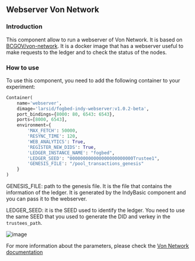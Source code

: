 ## Webserver Von Network

### Introduction

This component allow to run a webserver of Von Network. It is based on [BCGOV/von-network](https://github.com/bcgov/von-network). It is a docker image that has a webserver useful to make requests to the ledger and to check the status of the nodes.

### How to use

To use this component, you need to add the following container to your experiment:

```python
Container(
    name='webserver',
    dimage='larsid/fogbed-indy-webserver:v1.0.2-beta',
    port_bindings={8000: 80, 6543: 6543},
    ports=[8000, 6543],
    environment={
        'MAX_FETCH': 50000,
        'RESYNC_TIME': 120,
        'WEB_ANALYTICS': True,
        'REGISTER_NEW_DIDS': True,
        'LEDGER_INSTANCE_NAME': "fogbed",
        'LEDGER_SEED': "000000000000000000000000Trustee1",
        'GENESIS_FILE': "/pool_transactions_genesis"
    }
)
```

GENESIS_FILE: path to the genesis file. It is the file that contains the information of the ledger. It is generated by the IndyBasic component and you can pass it to the webserver.

LEDGER_SEED: it is the SEED used to identify the ledger. You need to use the same SEED that you used to generate the DID and verkey in the `trustees_path`.

![image](https://github.com/larsid/FogLedger/assets/32804625/270af4d9-1790-4c49-9571-590574751dd5)

For more information about the parameters, please check the [Von Network documentation](https://github.com/bcgov/von-network)